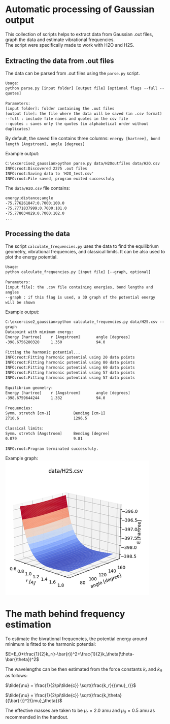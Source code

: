 # Automatic processing of Gaussian output
This collection of scripts helps to extract data from Gaussian .out files, graph the data and estimate vibrational frequencies.  
The script were specifically made to work with H2O and H2S.
## Extracting the data from .out files
The data can be parsed from .out files using the `parse.py` script.
```
Usage:
python parse.py [input folder] [output file] [optional flags --full --quotes]

Parameters:
[input folder]: folder containing the .out files
[output file]: the file where the data will be saved (in .csv format)
--full : include file names and quotes in the csv file
--quotes : saves only the quotes (in alphabetical order without duplicates)
```
By default, the saved file contains three columns:
`energy [hartree], bond length [Angstroem], angle [degrees]`

Example output:
```
C:\excercise2_gaussian>python parse.py data/H2Ooutfiles data/H2O.csv
INFO:root:Discovered 2275 .out files
INFO:root:Saving data to 'H2O_test.csv'
INFO:root:File saved, program exited successfuly
```
The `data/H2O.csv` file contains:
```
energy;distance;angle
-75.776261847;0.7000;100.0
-75.7771837999;0.7000;101.0
-75.778034029;0.7000;102.0
...
```

## Processing the data
The script `calculate_frequencies.py` uses the data to find the equilibrium geometry, vibrational frequencies, and classical limits. It can be also used to plot the energy potential.
```
Usage:
python calculate_frequencies.py [input file] [--graph, optional]

Parameters:
[input file]: the .csv file containing energies, bond lengths and angles
--graph : if this flag is used, a 3D graph of the potential energy will be shown
```

Example output:
```
C:\excercise2_gaussian>python calculate_frequencies.py data/H2S.csv --graph
Datapoint with minimum energy:
Energy [hartree]    r [Angstroem]       angle [degrees]     
-398.6756280320     1.350               94.0

Fitting the harmonic potential...
INFO:root:Fitting harmonic potential using 20 data points
INFO:root:Fitting harmonic potential using 80 data points
INFO:root:Fitting harmonic potential using 60 data points
INFO:root:Fitting harmonic potential using 57 data points
INFO:root:Fitting harmonic potential using 57 data points

Equilibrium geometry:
Energy [hartree]    r [Angstroem]       angle [degrees]
-398.6759644244     1.332               94.0

Frequencies:
Symm. stretch [cm-1]          Bending [cm-1]
2710.6                        1296.5

Classical limits:
Symm. stretch [Angstroem]     Bending [degree]
0.079                         9.81

INFO:root:Program terminated successfuly.
```

Example graph:  
![Example graph of the potential energy](example_graph.png?raw=true "Title")

# The math behind frequency estimation
To estimate the bivrational frequencies, the potential energy around minimum is fitted to the harmonic potential:

$E=E_0+\frac{1}{2}k_r(r-\bar{r})^2+\frac{1}{2}k_\theta(\theta-\bar{\theta})^2$

The wavelengths can be then estimated from the force constants $k_r$ and $k_\theta$ as follows:

$\tilde{\nu} = \frac{1}{2\pi\tilde{c}} \sqrt{\frac{k_r}{{\mu}_r}}$

$\tilde{\nu} = \frac{1}{2\pi\tilde{c}} \sqrt{\frac{k_\theta}{{\bar{r}}^2{\mu}_\theta}}$

The effective masses are taken to be $\mu_r=2.0\text{ amu}$ and $\mu_\theta=0.5\text{ amu}$ as recommended in the handout.